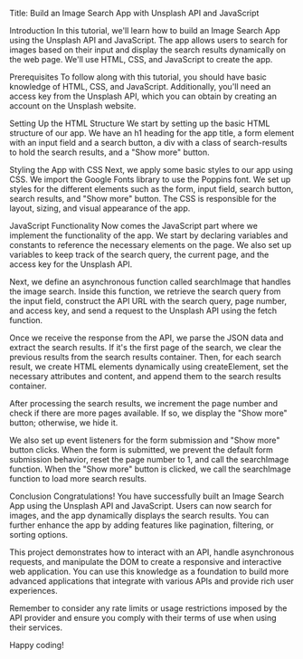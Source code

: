Title: Build an Image Search App with Unsplash API and JavaScript

Introduction
In this tutorial, we'll learn how to build an Image Search App using the Unsplash API and JavaScript. The app allows users to search for images based on their input and display the search results dynamically on the web page. We'll use HTML, CSS, and JavaScript to create the app.

Prerequisites
To follow along with this tutorial, you should have basic knowledge of HTML, CSS, and JavaScript. Additionally, you'll need an access key from the Unsplash API, which you can obtain by creating an account on the Unsplash website.

Setting Up the HTML Structure
We start by setting up the basic HTML structure of our app. We have an h1 heading for the app title, a form element with an input field and a search button, a div with a class of search-results to hold the search results, and a "Show more" button.

Styling the App with CSS
Next, we apply some basic styles to our app using CSS. We import the Google Fonts library to use the Poppins font. We set up styles for the different elements such as the form, input field, search button, search results, and "Show more" button. The CSS is responsible for the layout, sizing, and visual appearance of the app.

JavaScript Functionality
Now comes the JavaScript part where we implement the functionality of the app. We start by declaring variables and constants to reference the necessary elements on the page. We also set up variables to keep track of the search query, the current page, and the access key for the Unsplash API.

Next, we define an asynchronous function called searchImage that handles the image search. Inside this function, we retrieve the search query from the input field, construct the API URL with the search query, page number, and access key, and send a request to the Unsplash API using the fetch function.

Once we receive the response from the API, we parse the JSON data and extract the search results. If it's the first page of the search, we clear the previous results from the search results container. Then, for each search result, we create HTML elements dynamically using createElement, set the necessary attributes and content, and append them to the search results container.

After processing the search results, we increment the page number and check if there are more pages available. If so, we display the "Show more" button; otherwise, we hide it.

We also set up event listeners for the form submission and "Show more" button clicks. When the form is submitted, we prevent the default form submission behavior, reset the page number to 1, and call the searchImage function. When the "Show more" button is clicked, we call the searchImage function to load more search results.

Conclusion
Congratulations! You have successfully built an Image Search App using the Unsplash API and JavaScript. Users can now search for images, and the app dynamically displays the search results. You can further enhance the app by adding features like pagination, filtering, or sorting options.

This project demonstrates how to interact with an API, handle asynchronous requests, and manipulate the DOM to create a responsive and interactive web application. You can use this knowledge as a foundation to build more advanced applications that integrate with various APIs and provide rich user experiences.

Remember to consider any rate limits or usage restrictions imposed by the API provider and ensure you comply with their terms of use when using their services.

Happy coding!
